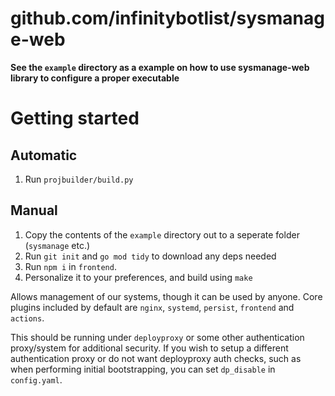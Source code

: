 # github.com/infinitybotlist/sysmanage-web

**See the ``example`` directory as a example on how to use sysmanage-web library to configure a proper executable**

# Getting started

## Automatic

1. Run ``projbuilder/build.py``

## Manual

1. Copy the contents of the ``example`` directory out to a seperate folder (``sysmanage`` etc.)
2. Run ``git init`` and ``go mod tidy`` to download any deps needed
3. Run ``npm i`` in ``frontend``.
4. Personalize it to your preferences, and build using ``make``

Allows management of our systems, though it can be used by anyone. 
Core plugins included by default are ``nginx``, ``systemd``, ``persist``, ``frontend`` and ``actions``.

This should be running under ``deployproxy`` or some other authentication proxy/system for additional security. If you wish to setup a different authentication proxy or do not want deployproxy auth checks, such as when performing initial bootstrapping, you can set ``dp_disable`` in ``config.yaml``.
